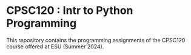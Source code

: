 # CPSC120 : Intr to Python Programming

This repository contains the programming assignments of the CPSC120 course offered at ESU (Summer 2024).
